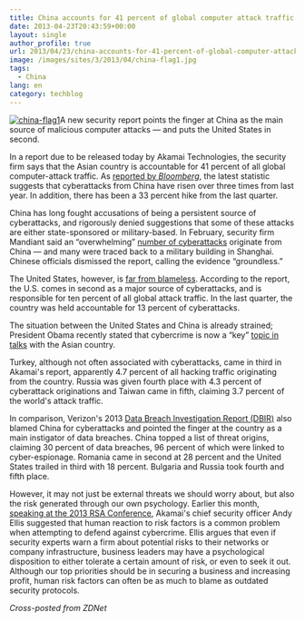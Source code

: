 ```yaml
---
title: China accounts for 41 percent of global computer attack traffic
date: 2013-04-23T20:43:59+00:00
layout: single
author_profile: true
url: 2013/04/23/china-accounts-for-41-percent-of-global-computer-attack-traffic/
image: /images/sites/3/2013/04/china-flag1.jpg
tags:
  - China
lang: en
category: techblog
---
```

[![china-flag1](/images/2013/04/china-flag1-150x150.jpg)](/images/2013/04/china-flag1.jpg)A new security report points the finger at China as the main source of malicious computer attacks — and puts the United States in second. 

In a report due to be released today by Akamai Technologies, the security firm says that the Asian country is accountable for 41 percent of all global computer-attack traffic. As [reported by _Bloomberg_](http://www.bloomberg.com/news/2013-04-23/china-based-cyber-attacks-rise-at-meteoric-pace.html), the latest statistic suggests that cyberattacks from China have risen over three times from last year. In addition, there has been a 33 percent hike from the last quarter.

China has long fought accusations of being a persistent source of cyberattacks, and rigorously denied suggestions that some of these attacks are either state-sponsored or military-based. In February, security firm Mandiant said an “overwhelming” [number of cyberattacks](http://www.zdnet.com/chinese-military-linked-to-overwhelming-number-of-cyberattacks-7000011484/) originate from China — and many were traced back to a military building in Shanghai. Chinese officials dismissed the report, calling the evidence “groundless.”

The United States, however, is [far from blameless](http://www.zdnet.com/china-blames-cyber-attacks-on-us-us-wants-china-to-recognise-attacks-on-us-7000012466/). According to the report, the U.S. comes in second as a major source of cyberattacks, and is responsible for ten percent of all global attack traffic. In the last quarter, the country was held accountable for 13 percent of cyberattacks.

The situation between the United States and China is already strained; President Obama recently stated that cybercrime is now a “key” [topic in talks](http://www.zdnet.com/obama-cybersecurity-key-in-talks-with-china-7000012665/) with the Asian country.

Turkey, although not often associated with cyberattacks, came in third in Akamai's report, apparently 4.7 percent of all hacking traffic originating from the country. Russia was given fourth place with 4.3 percent of cyberattack originations and Taiwan came in fifth, claiming 3.7 percent of the world's attack traffic.

In comparison, Verizon's 2013 [Data Breach Investigation Report (DBIR)](http://www.zdnet.com/cn/china-main-source-of-cyberespionage-attacks-in-2012-7000014325/) also blamed China for cyberattacks and pointed the finger at the country as a main instigator of data breaches. China topped a list of threat origins, claiming 30 percent of data breaches, 96 percent of which were linked to cyber-espionage. Romania came in second at 28 percent and the United States trailed in third with 18 percent. Bulgaria and Russia took fourth and fifth place.

However, it may not just be external threats we should worry about, but also the risk generated through our own psychology. Earlier this month, [speaking at the 2013 RSA Conference](http://www.zdnet.com/akamais-chief-security-officer-talks-psychology-behind-risk-management-7000011975/), Akamai's chief security officer Andy Ellis suggested that human reaction to risk factors is a common problem when attempting to defend against cybercrime. Ellis argues that even if security experts warn a firm about potential risks to their networks or company infrastructure, business leaders may have a psychological disposition to either tolerate a certain amount of risk, or even to seek it out. Although our top priorities should be in securing a business and increasing profit, human risk factors can often be as much to blame as outdated security protocols.

_Cross-posted from ZDNet_